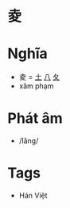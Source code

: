 # 夌

# Nghĩa
* 夌 = [土](土.md) [八](八.md) [夂](夂.md)
* xâm phạm

# Phát âm
* /lăng/

# Tags
* Hán Việt


